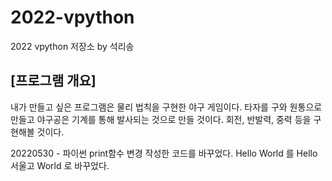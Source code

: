# 2022-vpython
2022 vpython 저장소 by 석리송

## [프로그램 개요]
내가 만들고 싶은 프로그램은 물리 법칙을 구현한 야구 게임이다. 타자를 구와 원통으로 만들고 야구공은 기계를 통해 발사되는 것으로 만들 것이다. 회전, 반발력, 중력 등을 구현해볼 것이다.


20220530 - 파이썬 print함수 변경
작성한 코드를 바꾸었다.
Hello World 를 Hello 서울고 World 로 바꾸었다.

